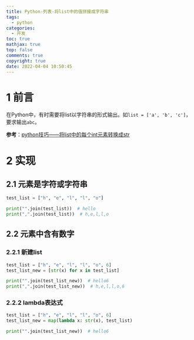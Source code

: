 ```yaml
---
title: Python-列表-将list中的值拼接成字符串
tags:
  - python
categories:
  - 开发
toc: true
mathjax: true
top: false
comments: true
copyright: true
date: 2022-04-04 10:50:45
---
```


# 1 前言

在Python中，有时需要将list以字符串的形式输出。如`list = ['a', 'b', 'c']`，要求输出`abc`。

**参考**：[python技巧——将list中的每个int元素转换成str](https://cloud.tencent.com/developer/article/1389881)

# 2 实现

## 2.1 元素是字符或字符串

```python
test_list = ["h", "e", "l", "l", "o"]

print("".join(test_list))  # hello
print(",".join(test_list))  # h,e,l,l,o
```

## 2.2 元素中含有数字

### 2.2.1 新建list

```python
test_list = ["h", "e", "l", "l", "o", 6]
test_list_new = [str(x) for x in test_list]

print("".join(test_list_new))  # hello6
print(",".join(test_list_new))  # h,e,l,l,o,6
```

### 2.2.2 lambda表达式

```python
test_list = ["h", "e", "l", "l", "o", 6]
test_list_new = map(lambda x: str(x), test_list)

print("".join(test_list_new))  # hello6
```

